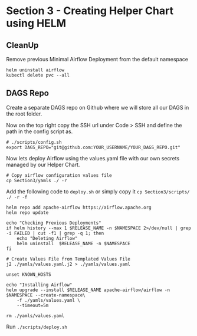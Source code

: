 # Section 3 - Creating Helper Chart using HELM
## CleanUp
Remove previous Minimal Airflow Deployment from the default namespace
```
helm uninstall airflow
kubectl delete pvc --all
```
## DAGS Repo
Create a separate DAGS repo on Github where we will store all our DAGS in the root folder.

Now on the top right copy the SSH url under Code > SSH and define the path in the config script as. 
```
# ./scripts/config.sh
export DAGS_REPO="git@github.com:YOUR_USERNAME/YOUR_DAGS_REPO.git"
```
Now lets deploy Airflow using the values.yaml file with our own secrets managed by our Helper Chart.
```
# Copy airflow configuration values file 
cp Section3/yamls ./ -r
```

Add the following code to `deploy.sh` or simply copy it `cp Section3/scripts/ ./ -r -f`
```
helm repo add apache-airflow https://airflow.apache.org
helm repo update

echo "Checking Previous Deployments"
if helm history --max 1 $RELEASE_NAME -n $NAMESPACE 2>/dev/null | grep -i FAILED | cut -f1 | grep -q 1; then
 	echo "Deleting Airflow"
    helm uninstall  $RELEASE_NAME -n $NAMESPACE
fi

# Create Values File from Templated Values File
j2 ./yamls/values.yaml.j2 > ./yamls/values.yaml

unset KNOWN_HOSTS

echo "Installing Airflow"
helm upgrade --install $RELEASE_NAME apache-airflow/airflow -n $NAMESPACE --create-namespace\
    -f ./yamls/values.yaml \
    --timeout=5m 

rm ./yamls/values.yaml
```

Run `./scripts/deploy.sh`
